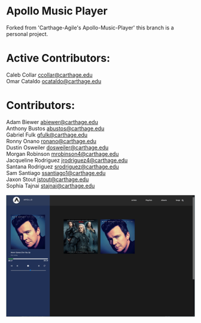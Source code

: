 # Apollo Music Player

Forked from 'Carthage-Agile's Apollo-Music-Player' this branch is a personal project.

# Active Contributors:
Caleb Collar <ccollar@carthage.edu><br>
Omar Cataldo <ocataldo@carthage.edu><br>

# Contributors:
Adam Biewer <abiewer@carthage.edu><br>
Anthony Bustos <abustos@carthage.edu><br>
Gabriel Fulk <gfulk@carthage.edu><br>
Ronny Onano <ronano@carthage.edu><br>
Dustin Osweiler <dosweiler@carthage.edu><br>
Morgan Robinson <mrobinson4@carthage.edu><br>
Jacqueline Rodriguez <jrodriguez4@carthage.edu><br>
Santana Rodriguez <srodriguez@carthage.edu><br>
Sam Santiago <ssantiago1@carthage.edu><br>
Jaxon Stout <jstout@carthage.edu><br>
Sophia Tajnai <stajnai@carthage.edu><br>
<br>
![screenshot]

[screenshot]: https://raw.githubusercontent.com/Mindstormer-0/Apollo-Music-Player/master/FrontEnd/images/screenshot_1-30-20.PNG
